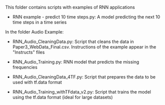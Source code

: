 This folder contains scripts with examples of RNN applications

- RNN example - predict 10 time steps.py: A model predicting the next 10 time steps in a time series

In the folder Audio Example:

- RNN_Audio_CleaningData.py: Script that cleans the data in Paper3_WebData_Final.csv. Instructions of the 
example appear in the "Instructs" files


- RNN_Audio_Training.py: RNN model that predicts the missing frequencies


- RNN_Audio_CleaningData_4TF.py: Script that prepares the data to be used with tf.data format


- RNN_Audio_Training_withTFdata_v2.py: Script that trains the model using the tf.data format (ideal for large datasets)